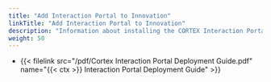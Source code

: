 ```yaml
---
title: "Add Interaction Portal to Innovation"
linkTitle: "Add Interaction Portal to Innovation"
description: "Information about installing the CORTEX Interaction Portal for Innovation."
weight: 50
---
```


* {{< filelink src="/pdf/Cortex Interaction Portal Deployment Guide.pdf" name="{{< ctx >}} Interaction Portal Deployment Guide" >}}
